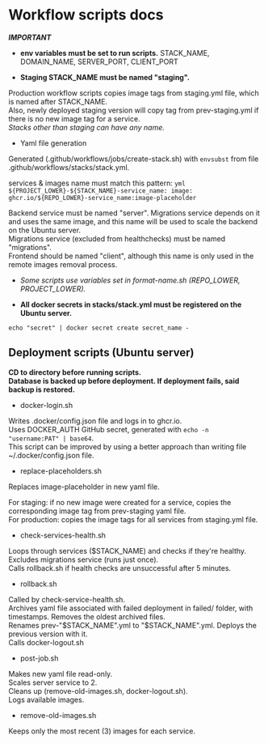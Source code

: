 # Workflow scripts docs

***IMPORTANT***                           

- **env variables must be set to run scripts.** 
STACK_NAME, DOMAIN_NAME, SERVER_PORT, CLIENT_PORT    
            
- **Staging STACK_NAME must be named "staging".** 

Production workflow scripts copies image tags from staging.yml file, which is named after STACK_NAME.                       
Also, newly deployed staging version will copy tag from prev-staging.yml if there is no new image tag for a service.                           
*Stacks other than staging can have any name.*

- Yaml file generation

 Generated (.github/workflows/jobs/create-stack.sh) with `envsubst` from file .github/workflows/stacks/stack.yml.

services & images name must match this pattern:
	```yml
  ${PROJECT_LOWER}-${STACK_NAME}-service_name:
    image: ghcr.io/${REPO_LOWER}-service_name:image-placeholder
	```                  

Backend service must be named "server". Migrations service depends on it and uses the same image, and this name will be used to scale the backend on the Ubuntu server.                                    
Migrations service (excluded from healthchecks) must be named "migrations".                             
Frontend should be named "client", although this name is only used in the remote images removal process.

- *Some scripts use variables set in format-name.sh (REPO_LOWER, PROJECT_LOWER).*

- **All docker secrets in stacks/stack.yml must be registered on the Ubuntu server.**

`echo "secret" | docker secret create secret_name -`

## Deployment scripts (Ubuntu server)

**CD to directory before running scripts.**                            
**Database is backed up before deployment. If deployment fails, said backup is restored.**

- docker-login.sh

Writes .docker/config.json file and logs in to ghcr.io.           
Uses DOCKER_AUTH GitHub secret, generated with `echo -n "username:PAT" | base64`.                  
This script can be improved by using a better approach than writing file ~/.docker/config.json file.

- replace-placeholders.sh

Replaces image-placeholder in new yaml file. 

For staging: if no new image were created for a service, copies the corresponding image tag from prev-staging yaml file.           
For production: copies the image tags for all services from staging.yml file.

- check-services-health.sh

Loops through services ($STACK_NAME) and checks if they're healthy.          
Excludes migrations service (runs just once).             
Calls rollback.sh if health checks are unsuccessful after 5 minutes.

- rollback.sh

Called by check-service-health.sh.                  
Archives yaml file associated with failed deployment in failed/ folder, with timestamps. Removes the oldest archived files.             
Renames prev-"$STACK_NAME".yml to "$STACK_NAME".yml. Deploys the previous version with it.                  
Calls docker-logout.sh

- post-job.sh

Makes new yaml file read-only.                                    
Scales server service to 2.                 
Cleans up (remove-old-images.sh, docker-logout.sh).                  
Logs available images.                    

- remove-old-images.sh

Keeps only the most recent (3) images for each service.
